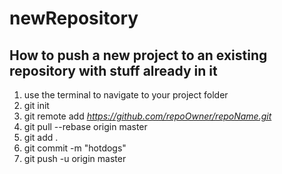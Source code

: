 # newRepository

## How to push a new project to an existing repository with stuff already in it

 1. use the terminal to navigate to your project folder
 2. git init
 3. git remote add *https://github.com/repoOwner/repoName.git*
 4. git pull --rebase origin master
 5. git add .
 6. git commit -m "hotdogs"
 7. git push -u origin master